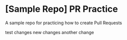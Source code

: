 # [Sample Repo] PR Practice
A sample repo for practicing how to create Pull Requests


test changes
new changes
another change